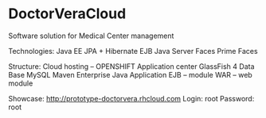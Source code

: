 DoctorVeraCloud
===============
Software solution for Medical Center management

Technologies:
Java EE
JPA + Hibernate
EJB
Java Server Faces
Prime Faces

Structure:
Cloud hosting – OPENSHIFT
Application center GlassFish 4
Data Base  MySQL
Maven
Enterprise Java Application
EJB – module
WAR – web module

Showcase:
http://prototype-doctorvera.rhcloud.com
Login: root
Password: root
